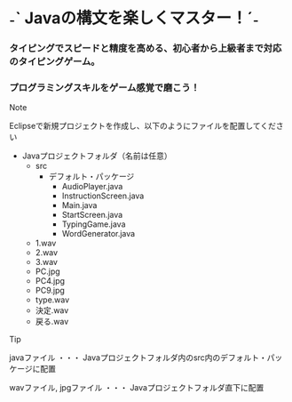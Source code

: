 # ˗ˋ Javaの構文を楽しくマスター！ˊ˗

### タイピングでスピードと精度を高める、初心者から上級者まで対応のタイピングゲーム。
### プログラミングスキルをゲーム感覚で磨こう！

> [!NOTE]
> Eclipseで新規プロジェクトを作成し、以下のようにファイルを配置してください
- Javaプロジェクトフォルダ（名前は任意）
  - src
    - デフォルト・パッケージ
      - AudioPlayer.java
      - InstructionScreen.java
      - Main.java
      - StartScreen.java
      - TypingGame.java
      - WordGenerator.java
  - 1.wav
  - 2.wav
  - 3.wav
  - PC.jpg
  - PC4.jpg
  - PC9.jpg
  - type.wav
  - 決定.wav
  - 戻る.wav


> [!TIP]
> javaファイル ・・・ Javaプロジェクトフォルダ内のsrc内のデフォルト・パッケージに配置
> 
> wavファイル, jpgファイル ・・・ Javaプロジェクトフォルダ直下に配置

